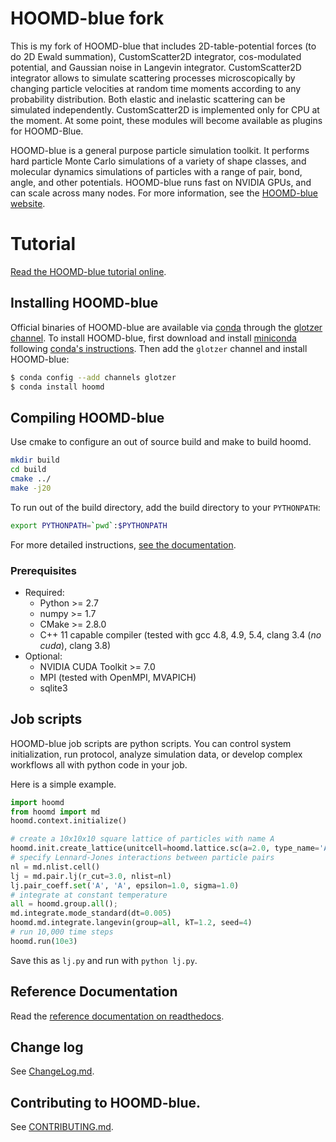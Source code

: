 # HOOMD-blue fork
This is my fork of HOOMD-blue that includes 2D-table-potential forces (to do 2D Ewald summation), CustomScatter2D integrator, cos-modulated potential, 
and Gaussian noise in Langevin integrator. CustomScatter2D integrator allows to simulate scattering processes microscopically by changing particle velocities at random time moments according to any
probability distribution. Both elastic and inelastic scattering can be simulated independently. CustomScatter2D is implemented only for CPU at the moment. 
At some point, these modules will become available as plugins for HOOMD-Blue.


HOOMD-blue is a general purpose particle simulation toolkit. It performs hard particle Monte Carlo simulations
of a variety of shape classes, and molecular dynamics simulations of particles with a range of pair, bond, angle,
and other potentials. HOOMD-blue runs fast on NVIDIA GPUs, and can scale across
many nodes. For more information, see the [HOOMD-blue website](http://glotzerlab.engin.umich.edu/hoomd-blue).

# Tutorial

[Read the HOOMD-blue tutorial online](http://nbviewer.jupyter.org/github/joaander/hoomd-examples/blob/master/index.ipynb).

## Installing HOOMD-blue

Official binaries of HOOMD-blue are available via [conda](http://conda.pydata.org/docs/) through
the [glotzer channel](https://anaconda.org/glotzer).
To install HOOMD-blue, first download and install
[miniconda](http://conda.pydata.org/miniconda.html) following [conda's instructions](http://conda.pydata.org/docs/install/quick.html).
Then add the `glotzer` channel and install HOOMD-blue:

```bash
$ conda config --add channels glotzer
$ conda install hoomd
```

## Compiling HOOMD-blue

Use cmake to configure an out of source build and make to build hoomd.

```bash
mkdir build
cd build
cmake ../
make -j20
```

To run out of the build directory, add the build directory to your `PYTHONPATH`:

```bash
export PYTHONPATH=`pwd`:$PYTHONPATH
```

For more detailed instructions, [see the documentation](http://hoomd-blue.readthedocs.io/en/stable/compiling.html).

### Prerequisites

 * Required:
     * Python >= 2.7
     * numpy >= 1.7
     * CMake >= 2.8.0
     * C++ 11 capable compiler (tested with gcc 4.8, 4.9, 5.4, clang 3.4 (*no cuda*), clang 3.8)
 * Optional:
     * NVIDIA CUDA Toolkit >= 7.0
     * MPI (tested with OpenMPI, MVAPICH)
     * sqlite3

## Job scripts

HOOMD-blue job scripts are python scripts. You can control system initialization, run protocol, analyze simulation data,
or develop complex workflows all with python code in your job.

Here is a simple example.

```python
import hoomd
from hoomd import md
hoomd.context.initialize()

# create a 10x10x10 square lattice of particles with name A
hoomd.init.create_lattice(unitcell=hoomd.lattice.sc(a=2.0, type_name='A'), n=10)
# specify Lennard-Jones interactions between particle pairs
nl = md.nlist.cell()
lj = md.pair.lj(r_cut=3.0, nlist=nl)
lj.pair_coeff.set('A', 'A', epsilon=1.0, sigma=1.0)
# integrate at constant temperature
all = hoomd.group.all();
md.integrate.mode_standard(dt=0.005)
hoomd.md.integrate.langevin(group=all, kT=1.2, seed=4)
# run 10,000 time steps
hoomd.run(10e3)
```

Save this as `lj.py` and run with `python lj.py`.

## Reference Documentation

Read the [reference documentation on readthedocs](http://hoomd-blue.readthedocs.io).

## Change log

See [ChangeLog.md](ChangeLog.md).

## Contributing to HOOMD-blue.

See [CONTRIBUTING.md](CONTRIBUTING.md).

